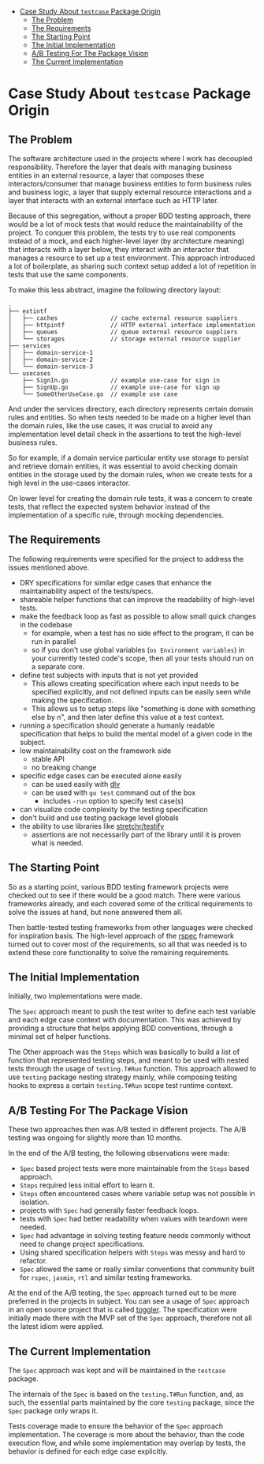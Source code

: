<!-- START doctoc generated TOC please keep comment here to allow auto update -->
<!-- DON'T EDIT THIS SECTION, INSTEAD RE-RUN doctoc TO UPDATE -->

- [Case Study About `testcase` Package Origin](#case-study-about-testcase-package-origin)
  - [The Problem](#the-problem)
  - [The Requirements](#the-requirements)
  - [The Starting Point](#the-starting-point)
  - [The Initial Implementation](#the-initial-implementation)
  - [A/B Testing For The Package Vision](#ab-testing-for-the-package-vision)
  - [The Current Implementation](#the-current-implementation)

<!-- END doctoc generated TOC please keep comment here to allow auto update -->

# Case Study About `testcase` Package Origin

## The Problem

The software architecture used in the projects where I work has decoupled responsibility.
Therefore the layer that deals with managing business entities in an external resource,
a layer that composes these interactors/consumer that manage business entities to form business rules and business logic,
a layer that supply external resource interactions
and a layer that interacts with an external interface such as HTTP later.

Because of this segregation, without a proper BDD testing approach,
there would be a lot of mock tests that would reduce the maintainability of the project.
To conquer this problem, the tests try to use real components instead of a mock, and each higher-level layer (by architecture meaning) that interacts with a layer below, they interact with an interactor that manages a resource to set up a test environment.
This approach introduced a lot of boilerplate, as sharing such context setup added a lot of repetition in tests that use the same components.

To make this less abstract, imagine the following directory layout:
```
.
├── extintf
│   ├── caches               // cache external resource suppliers
│   ├── httpintf             // HTTP external interface implementation
│   ├── queues               // queue external resource suppliers
│   └── storages             // storage external resource supplier
├── services
│   ├── domain-service-1
│   ├── domain-service-2
│   └── domain-service-3
└── usecases
    ├── SignIn.go            // example use-case for sign in
    ├── SignUp.go            // example use-case for sign up
    └── SomeOtherUseCase.go  // example use case
```

And under the services directory, each directory represents certain domain rules and entities.
So when tests needed to be made on a higher level than the domain rules, like the use cases, 
it was crucial to avoid any implementation level detail check in the assertions to test the high-level business rules.
 
So for example, if a domain service particular entity use storage to persist and retrieve domain entities,
it was essential to avoid checking domain entities in the storage used by the domain rules,
when we create tests for a high level in the use-cases interactor.

On lower level for creating the domain rule tests, it was a concern to create tests,
that reflect the expected system behavior instead of the implementation of a specific rule, through mocking dependencies.

## The Requirements

The following requirements were specified for the project to address the issues mentioned above.

- DRY specifications for similar edge cases that enhance the maintainability aspect of the tests/specs.
- shareable helper functions that can improve the readability of high-level tests.
- make the feedback loop as fast as possible to allow small quick changes in the codebase
  * for example, when a test has no side effect to the program, it can be run in parallel
  * so if you don't use global variables (`os Environment variables`) in your currently tested code's scope, then all your tests should run on a separate core. 
- define test subjects with inputs that is not yet provided
  * This allows creating specification where each input needs to be specified explicitly,
    and not defined inputs can be easily seen while making the specification.
  * This allows us to setup steps like "something is done with something else by n", and then later define this value at a test context.
- running a specification should generate a humanly readable specification 
  that helps to build the mental model of a given code in the subject.
- low maintainability cost on the framework side
  * stable API
  * no breaking change 
- specific edge cases can be executed alone easily
  * can be used easily with [dlv](https://github.com/go-delve/delve)
  * can be used with `go test` command out of the box
    * includes `-run` option to specify test case(s)
- can visualize code complexity by the testing specification
- don't build and use testing package level globals
- the ability to use libraries like [stretchr/testify](https://github.com/stretchr/testify)
  * assertions are not necessarily part of the library until it is proven what is needed.

## The Starting Point

So as a starting point, various BDD testing framework projects were checked out to see if there would be a good match.
There were various frameworks already, and each covered some of the critical requirements to solve the issues at hand,
but none answered them all.

Then battle-tested testing frameworks from other languages were checked for inspiration basis.
The high-level approach of the [rspec](https://github.com/rspec/rspec) framework turned out to cover most of the requirements, 
so all that was needed is to extend these core functionality to solve the remaining requirements.

## The Initial Implementation

Initially, two implementations were made.

The `Spec` approach meant to push the test writer to define each test variable and each edge case context with documentation.
This was achieved by providing a structure that helps applying BDD conventions, through a minimal set of helper functions.

The Other approach was the `Steps` which was basically to build a list of function that represented testing steps,
and meant to be used with nested tests through the usage of `testing.T#Run` function.
This approach allowed to use `testing` package nesting strategy mainly,
while composing testing hooks to express a certain `testing.T#Run` scope test runtime context.  

## A/B Testing For The Package Vision

These two approaches then was A/B tested in different projects.
The A/B testing was ongoing for slightly more than 10 months.

In the end of the A/B testing, the following observations were made:
- `Spec` based project tests were more maintainable from the `Steps` based approach.
- `Steps` required less initial effort to learn it.
- `Steps` often encountered cases where variable setup was not possible in isolation.
- projects with `Spec` had generally faster feedback loops.
- tests with `Spec` had better readability when values with teardown were needed.
- `Spec` had advantage in solving testing feature needs commonly without need to change project specifications.
- Using shared specification helpers with `Steps` was messy and hard to refactor.
- `Spec` allowed the same or really similar conventions that community built for `rspec`, `jasmin`, `rtl` and similar testing frameworks.

At the end of the A/B testing, the `Spec` approach turned out to be more preferred in the projects in subject.
You can see a usage of `Spec` approach in an open source project that is called [toggler](https://github.com/toggler-io/toggler).
The specification were initially made there with the MVP set of the `Spec` approach,
therefore not all the latest idiom were applied.

## The Current Implementation

The `Spec` approach was kept and will be maintained in the `testcase` package.

The internals of the `Spec` is based on the `testing.T#Run` function,
and, as such, the essential parts maintained by the core `testing` package, since the `Spec` package only wraps it.

Tests coverage made to ensure the behavior of the `Spec` approach implementation.
The coverage is more about the behavior, than the code execution flow,
and while some implementation may overlap by tests,
the behavior is defined for each edge case explicitly.